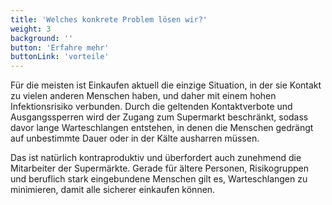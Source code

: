 ```yaml
---
title: 'Welches konkrete Problem lösen wir?'
weight: 3
background: ''
button: 'Erfahre mehr'
buttonLink: 'vorteile'
---
```


Für die meisten ist Einkaufen aktuell die einzige Situation, in der sie Kontakt zu vielen anderen Menschen haben, und daher mit einem hohen Infektionsrisiko verbunden.
Durch die geltenden Kontaktverbote und Ausgangssperren wird der Zugang zum Supermarkt beschränkt, sodass davor lange Warteschlangen entstehen, in denen die Menschen gedrängt auf unbestimmte Dauer oder in der Kälte ausharren müssen.

Das ist natürlich kontraproduktiv und überfordert auch zunehmend die Mitarbeiter der Supermärkte.
Gerade für ältere Personen, Risikogruppen und beruflich stark eingebundene Menschen gilt es, Warteschlangen zu minimieren, damit alle sicherer einkaufen können.